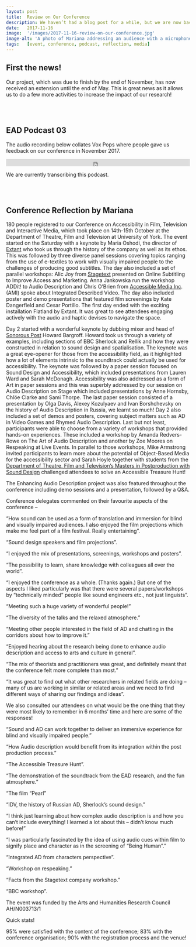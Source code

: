 ```yaml
---
layout: post
title:  Review on Our Conference
description: We haven’t had a blog post for a while, but we are now back with some news, a new podcast and some reflections from Mariana!
date:   2017-11-16
image:  '/images/2017-11-16-review-on-our-conference.jpg'
image-alt: 'A photo of Mariana addressing an audience with a microphone.'
tags:   [event, conference, podcast, reflection, media]
---
```


## First the news! 
Our project, which was due to finish by the end of November, has now received an extension until the end of May. This is great news as it allows us to do a few more activities to increase the impact of our research!

<br><br>

## EAD Podcast 03
The audio recording below collates Vox Pops where people gave us feedback on our conference in November 2017.

<iframe title="EAD podcast 03." width="100%" height="20" scrolling="no" frameborder="no" src="https://w.soundcloud.com/player/?url=https%3A//api.soundcloud.com/tracks/363723113&amp;color=daa95f&amp;inverse=false&amp;auto_false=true&amp;show_user=true"></iframe>

<br>

We are currently transcribing this podcast.

<br><br>

## Conference Reflection by Mariana
180 people registered to our Conference on Accessibility in Film, Television and Interactive Media, which took place on 14th-15th October at the Department of Theatre, Film and Television at University of York. The event started on the Saturday with a keynote by Maria Oshodi, the director of [Extant](http://www.extant.org.uk/) who took us through the history of the company as well as its ethos. This was followed by three diverse panel sessions covering topics ranging from the use of e-textiles to work with visually impaired people to the challenges of producing good subtitles. The day also included a set of parallel workshops: Alic Joy from [Stagetext](http://stagetext.org/) presented on Online Subtitling to Improve Access and Marketing. Anna Jankowska run the workshop ADDit! to Audio Description and Chris O’Brien from [Accessible Media Inc](https://www.ami.ca/). (AMI) spoke about Integrated Described Video. The day also included poster and demo presentations that featured film screenings by Kate Dangerfield and Cesar Portillo. The first day ended with the exciting installation Flatland by Extant. It was great to see attendees engaging actively with the audio and haptic devises to navigate the space.

Day 2 started with a wonderful keynote by dubbing mixer and head of [Sonorous Post](http://www.sonorouspost.com/) Howard Bargroff. Howard took us through a variety of examples, including sections of BBC Sherlock and Rellik and how they were constructed in relation to sound design and spatialisation. The keynote was a great eye-opener for those from the accessibility field, as it highlighted how a lot of elements intrinsic to the soundtrack could actually be used for accessibility. The keynote was followed by a paper session focused on Sound Design and Accessibility, which included presentations from Lauren Ward and Sarah McDonagh. Accessibility was also addressed as a form of Art in paper sessions and this was superbly addressed by our session on Audio Description on Stage which included presentations by Anne Hornsby, Chlöe Clarke and Sami Thorpe. The last paper session consisted of a presentation by Olga Davis, Alexey Kozulyaev and Ivan Borshchevsky on the history of Audio Description in Russia, we learnt so much! Day 2 also included a set of demos and posters, covering subject matters such as AD in Video Games and Rhymed Audio Description. Last but not least, participants were able to choose from a variety of workshops that provided hands-on experiences. These included a workshop by Amanda Redvers-Rowe on The Art of Audio Description and another by Zoe Moores on Respeaking at Live Events. In parallel to those workshops, Mike Armstrong invited participants to learn more about the potential of Object-Based Media for the accessibility sector and Sarah Hoyle together with students from the [Department of Theatre, Film and Television’s Masters in Postproduction with Sound Design](https://www.york.ac.uk/study/postgraduate-taught/courses/ma-film-television-production-sound/) challenged attendees to solve an Accessible Treasure Hunt!

The Enhancing Audio Description project was also featured throughout the conference including demo sessions and a presentation, followed by a Q&A.

Conference delegates commented on their favourite aspects of the conference –

“How sound can be used as a form of translation and immersion for blind and visually impaired audiences. I also enjoyed the film projections which make me feel part of a film festival. Really entertaining”.

“Sound design speakers and film projections”.

“I enjoyed the mix of presentations, screenings, workshops and posters”.

“The possibility to learn, share knowledge with colleagues all over the world”.

“I enjoyed the conference as a whole. (Thanks again.) But one of the aspects I liked particularly was that there were several papers/workshops by “technically minded” people like sound engineers etc., not just linguists”.

“Meeting such a huge variety of wonderful people!”

“The diversity of the talks and the relaxed atmosphere.”

“Meeting other people interested in the field of AD and chatting in the corridors about how to improve it.”

“Enjoyed hearing about the research being done to enhance audio description and access to arts and culture in general”.

“The mix of theorists and practitioners was great, and definitely meant that the conference felt more complete than most.”

“It was great to find out what other researchers in related fields are doing – many of us are working in similar or related areas and we need to find different ways of sharing our findings and ideas”.

We also consulted our attendees on what would be the one thing that they were most likely to remember in 6 months’ time and here are some of the responses!

“Sound and AD can work together to deliver an immersive experience for blind and visually impaired people.”

“How Audio description would benefit from its integration within the post production process.”

“The Accessible Treasure Hunt”.

“The demonstration of the soundtrack from the EAD research, and the fun atmosphere.”

“The film “Pearl”

“IDV, the history of Russian AD, Sherlock’s sound design.”

“I think just learning about how complex audio description is and how you can’t include everything! I learned a lot about this – didn’t know much before!”

“I was particularly fascinated by the idea of using audio cues within film to signify place and character as in the screening of “Being Human”.”

“Integrated AD from characters perspective”.

“Workshop on respeaking.”

“Facts from the Stagetext company workshop.”

“BBC workshop”.

The event was funded by the Arts and Humanities Research Council AH/N003713/1

Quick stats!

95% were satisfied with the content of the conference; 83% with the conference organisation; 90% with the registration process and the venue!